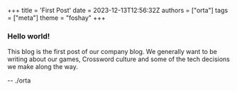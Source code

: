+++
title = 'First Post'
date = 2023-12-13T12:56:32Z
authors = ["orta"]
tags = ["meta"]
theme = "foshay"
+++

### Hello world!

This blog is the first post of our company blog. We generally want to be writing about our games, Crossword culture and some of the tech decisions we make along the way.

-- ./orta